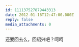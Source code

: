 ```yaml
---
id: 111137527879443313
date: 2012-01-16T12:47:00.000Z
reply: false
media_attachments: 0
---
```


还要回去么，回绍兴吧？呵呵 ​​​​

